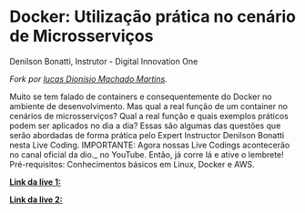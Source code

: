 # Docker: Utilização prática no cenário de Microsserviços
Denilson Bonatti, Instrutor - Digital Innovation One

*Fork por [lucas Dionísio Machado Martins](https://github.com/lucasdionis10).* 

Muito se tem falado de containers e consequentemente do Docker no ambiente de desenvolvimento. Mas qual a real função de um container no cenários de microsserviços? Qual a real função e quais exemplos práticos podem ser aplicados no dia a dia? Essas são algumas das questões que serão abordadas de forma prática pelo Expert Instructor Denilson Bonatti nesta Live Coding. IMPORTANTE: Agora nossas Live Codings acontecerão no canal oficial da dio._ no YouTube. Então, já corre lá e ative o lembrete! Pré-requisitos: Conhecimentos básicos em Linux, Docker e AWS.

**[Link da live 1:](https://www.youtube.com/watch?v=u4H8VeaiVgw)**

**[Link da live 2:](https://www.youtube.com/watch?v=08bcwADOmVg)**